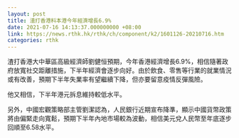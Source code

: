 ```yaml
---
layout: post
title: 渣打香港料本港今年經濟增長6.9%
date: 2021-07-16 14:13:37.000000000 +08:00
link: https://news.rthk.hk/rthk/ch/component/k2/1601126-20210716.htm
categories: rthk
---
```


渣打香港大中華區高級經濟師劉健恒預期，今年香港經濟增長6.9%，相信隨著政府放寬社交距離措施，下半年經濟會逐步向好。由於飲食、零售等行業的就業情況或有改善，預期下半年失業率有望繼續下降，但亦要留意疫情反彈風險。

他又相信，下半年港元拆息維持較低水平。

另外，中國宏觀策略部主管劉潔認為，人民銀行近期宣布降準，顯示中國貨幣政策將由偏緊走向寬鬆，預期下半年內地市場較為波動，相信美元兌人民幣至年底逐步回順至6.58水平。
